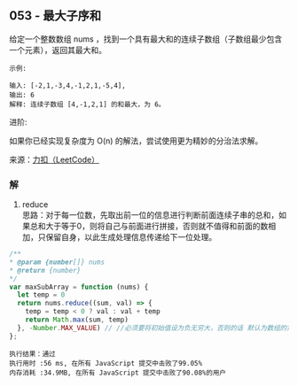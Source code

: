 ## 053 - 最大子序和
给定一个整数数组 nums ，找到一个具有最大和的连续子数组（子数组最少包含一个元素），返回其最大和。
```
示例:

输入: [-2,1,-3,4,-1,2,1,-5,4],
输出: 6
解释: 连续子数组 [4,-1,2,1] 的和最大，为 6。
```
进阶:

如果你已经实现复杂度为 O(n) 的解法，尝试使用更为精妙的分治法求解。

来源：[力扣（LeetCode）](https://leetcode-cn.com/problems/maximum-subarray)

### 解
1. reduce  
思路：对于每一位数，先取出前一位的信息进行判断前面连续子串的总和，如果总和大于等于0，则将自己与前面进行拼接，否则就不值得和前面的数相加，只保留自身，以此生成处理信息传递给下一位处理。
```js
/**
* @param {number[]} nums
* @return {number}
*/
var maxSubArray = function (nums) {
  let temp = 0
  return nums.reduce((sum, val) => {
    temp = temp < 0 ? val : val + temp
    return Math.max(sum, temp)
  }, -Number.MAX_VALUE) // //必须要将初始值设为负无穷大，否则的话 默认为数组的第一个值；例如[1,0,5]，默认值为1，那么reduce将会从0开始计算，后面都不带上1了，所以算到最终的结果就是5（错误的，正确应该是6）。
};
```
```
执行结果：通过
执行用时 :56 ms, 在所有 JavaScript 提交中击败了99.05%
内存消耗 :34.9MB, 在所有 JavaScript 提交中击败了90.08%的用户
```